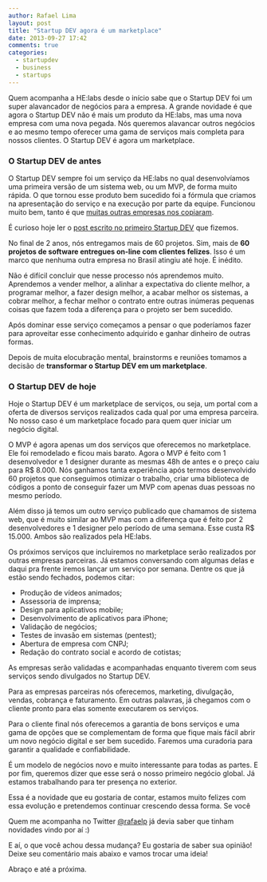 ```yaml
---
author: Rafael Lima
layout: post
title: "Startup DEV agora é um marketplace"
date: 2013-09-27 17:42
comments: true
categories:
  - startupdev
  - business
  - startups
---
```


Quem acompanha a HE:labs desde o início sabe que o Startup DEV foi um super alavancador de negócios para a empresa. A grande novidade é que agora o Startup DEV não é mais um produto da HE:labs, mas uma nova empresa com uma nova pegada. Nós queremos alavancar outros negócios e ao mesmo tempo oferecer uma gama de serviços mais completa para nossos clientes. O Startup DEV é agora um marketplace.

<!--more-->

### O Startup DEV de antes

O Startup DEV sempre foi um serviço da HE:labs no qual desenvolvíamos uma primeira versão de um sistema web, ou um MVP, de forma muito rápida. O que tornou esse produto bem sucedido foi a fórmula que criamos na apresentação do serviço e na execução por parte da equipe. Funcionou muito bem, tanto é que [muitas outras empresas nos copiaram](http://helabs.com.br/blog/2013/05/22/a-copia-e-o-melhor-elogio/).

É curioso hoje ler o [post escrito no primeiro Startup DEV](http://rafael.adm.br/p/iniciando-o-startupdev/) que fizemos.

No final de 2 anos, nós entregamos mais de 60 projetos. Sim, mais de **60 projetos de software entregues on-line com clientes felizes**. Isso é um marco que nenhuma outra empresa no Brasil atingiu até hoje. É inédito.

Não é difícil concluir que nesse processo nós aprendemos muito. Aprendemos a vender melhor, a alinhar a expectativa do cliente melhor, a programar melhor, a fazer design melhor, a acabar melhor os sistemas, a cobrar melhor, a fechar melhor o contrato entre outras inúmeras pequenas coisas que fazem toda a diferença para o projeto ser bem sucedido.

Após dominar esse serviço começamos a pensar o que poderíamos fazer para aproveitar esse conhecimento adquirido e ganhar dinheiro de outras formas.

Depois de muita elocubração mental, brainstorms e reuniões tomamos a decisão de **transformar o Startup DEV em um marketplace**.

### O Startup DEV de hoje

Hoje o Startup DEV é um marketplace de serviços, ou seja, um portal com a oferta de diversos serviços realizados cada qual por uma empresa parceira. No nosso caso é um marketplace focado para quem quer iniciar um negócio digital.

O MVP é agora apenas um dos serviços que oferecemos no marketplace. Ele foi remodelado e ficou mais barato. Agora o MVP é feito com 1 desenvolvedor e 1 designer durante as mesmas 48h de antes e o preço caiu para R$ 8.000. Nós ganhamos tanta experiência após termos desenvolvido 60 projetos que conseguimos otimizar o trabalho, criar uma biblioteca de códigos a ponto de conseguir fazer um MVP com apenas duas pessoas no mesmo período.

Além disso já temos um outro serviço publicado que chamamos de sistema web, que é muito similar ao MVP mas com a diferença que é feito por 2 desenvolvedores e 1 designer pelo período de uma semana. Esse custa R$ 15.000. Ambos são realizados pela HE:labs.

Os próximos serviços que incluiremos no marketplace serão realizados por outras empresas parceiras. Já estamos conversando com algumas delas e daqui pra frente iremos lançar um serviço por semana. Dentre os que já estão sendo fechados, podemos citar:

* Produção de vídeos animados;
* Assessoria de imprensa;
* Design para aplicativos mobile;
* Desenvolvimento de aplicativos para iPhone;
* Validação de negócios;
* Testes de invasão em sistemas (pentest);
* Abertura de empresa com CNPJ;
* Redação do contrato social e acordo de cotistas;

As empresas serão validadas e acompanhadas enquanto tiverem com seus serviços sendo divulgados no Startup DEV.

Para as empresas parceiras nós oferecemos, marketing, divulgação, vendas, cobrança e faturamento. Em outras palavras, já chegamos com o cliente pronto para elas somente executarem os serviços.

Para o cliente final nós oferecemos a garantia de bons serviços e uma gama de opções que se complementam de forma que fique mais fácil abrir um novo negócio digital e ser bem sucedido. Faremos uma curadoria para garantir a qualidade e confiabilidade.

É um modelo de negócios novo e muito interessante para todas as partes. E por fim, queremos dizer que esse será o nosso primeiro negócio global. Já estamos trabalhando para ter presença no exterior.

Essa é a novidade que eu gostaria de contar, estamos muito felizes com essa evolução e pretendemos continuar crescendo dessa forma. Se você

Quem me acompanha no Twitter [@rafaelp](http://twitter.com/rafaelp) já devia saber que tinham novidades vindo por aí :)

E aí, o que você achou dessa mudança? Eu gostaria de saber sua opinião! Deixe seu comentário mais abaixo e vamos trocar uma ideia!

Abraço e até a próxima.
